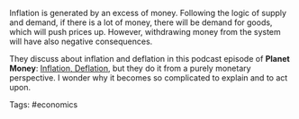 Inflation is generated by an excess of money. Following the logic of supply and demand, if there is a lot of money, there will be demand for goods, which will push prices up. However, withdrawing money from the system will have also negative consequences. 

They discuss about inflation and deflation in this podcast episode of **Planet Money**: [Inflation, Deflation](https://www.wnyc.org/story/inflation-deflation/), but they do it from a purely monetary perspective. I wonder why it becomes so complicated to explain and to act upon. 

Tags: #economics 